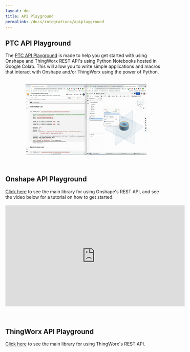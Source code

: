 ```yaml
---
layout: doc
title: API Playground
permalink: /docs/integrations/apiplayground
---
```


<div class="container"><h2>PTC API Playground</h2>
The <a href="https://github.com/PTC-Education/PTC-API-Playground">PTC API Playground</a> is made to help you get started with using Onshape and ThingWorx REST API's using Python Notebooks hosted in Google Colab. This will allow you to write simple applications and macros that interact with Onshape and/or ThingWorx using the power of Python.
</div>
<br>
<div class="container">
            <p style="text-align:center"><img src="/resources/OnshapeColab.gif" width="75%" alt="Onshape Colab Demo" margin="0px 0px 100px 0px"/></p>
</div>
<br>

<div class="container">
<h2>Onshape API Playground</h2>
<a href="https://colab.research.google.com/github/PTC-Education/PTC-API-Playground/blob/main/Onshape_API_Snippets.ipynb">Click here</a> to see the main library for using Onshape's REST API, and see the video below for a tutorial on how to get started.
<br>
<br>
<iframe width="560" height="315" src="https://www.youtube.com/embed/LJ-vz1op80M" title="YouTube video player" frameborder="0" allow="accelerometer; autoplay; clipboard-write; encrypted-media; gyroscope; picture-in-picture" allowfullscreen></iframe>

</div>
<br>
<br>
<div class="container">
<h2>ThingWorx API Playground</h2>
<a href="https://colab.research.google.com/github/PTC-Education/PTC-API-Playground/blob/main/ThingWorx_API_Snippets.ipynb">Click here</a> to see the main library for using ThingWorx's REST API.

</div>